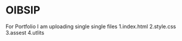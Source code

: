 # OIBSIP
For Portfolio I am uploading single single files 
1.index.html
2.style.css
3.assest
4.utlits
